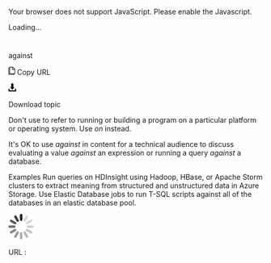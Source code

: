 Your browser does not support JavaScript. Please enable the Javascript.

Loading...

# 

against

![Copy URL](media/against/Copy.png)
Copy URL

![Download](media/against/Download.png)

Download topic

Don't use to refer to running or building a program on a particular platform or operating system. Use *on* instead.

It's OK to use *against* in content for a technical audience to discuss evaluating a value *against* an expression or running a query *against* a database. 

Examples
Run
queries on HDInsight using Hadoop, HBase, or Apache Storm clusters to
extract meaning from structured and unstructured data in Azure Storage.
Use Elastic Database jobs to run T-SQL scripts against all of the databases in an elastic database pool.

![In progress](media/against/activity-large.gif)

URL :
